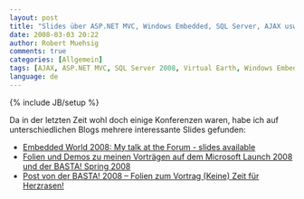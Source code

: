 ```yaml
---
layout: post
title: "Slides über ASP.NET MVC, Windows Embedded, SQL Server, AJAX usw."
date: 2008-03-03 20:22
author: Robert Muehsig
comments: true
categories: [Allgemein]
tags: [AJAX, ASP.NET MVC, SQL Server 2008, Virtual Earth, Windows Embedded, Windows Live]
language: de
---
```

{% include JB/setup %}
<p>Da in der letzten Zeit wohl doch einige Konferenzen waren, habe ich auf unterschiedlichen Blogs mehrere interessante Slides gefunden:</p>  <ul>   <li><a href="http://blogs.msdn.com/frankpr/archive/2008/03/03/embedded-world-2008-my-talk-at-the-forum-slides-available.aspx">Embedded World 2008: My talk at the Forum - slides available</a></li>    <li><a href="http://blogs.msdn.com/walzenbach/archive/2008/03/03/folien-und-demos-zu-meinen-vortr-gen-auf-dem-microsoft-launch-2008-und-der-basta-spring-2008.aspx">Folien und Demos zu meinen Vortr&#228;gen auf dem Microsoft Launch 2008 und der BASTA! Spring 2008</a></li>    <li><a href="http://blogs.compactframework.de/Torsten.Weber/2008/03/03/Post+Von+Der+BASTA+2008+Ndash+Folien+Zum+Vortrag+Keine+Zeit+Fuumlr+Herzrasen.aspx">Post von der BASTA! 2008 &#8211; Folien zum Vortrag (Keine) Zeit f&#252;r Herzrasen!</a></li> </ul>

